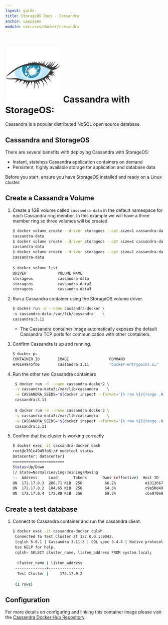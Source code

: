 ```yaml
---
layout: guide
title: StorageOS Docs - Cassandra
anchor: usecases
module: usecases/docker/cassandra
---
```


# ![image](/images/docs/explore/cassandralogo.png) Cassandra with StorageOS:

Cassandra is a popular distributed NoSQL open source database. 

## Cassandra and StorageOS

There are several benefits with deploying Cassandra with StorageOS:

* Instant, stateless Cassandra application containers on demand
* Persistent, highly available storage for application and database data

Before you start, ensure you have StorageOS installed and ready on a Linux
cluster.

## Create a Cassandra Volume

1. Create a 1GB volume called `cassandra-data` in the default namespace for
   each Cassandra ring member. In this example we will have a three member ring so
   three volumes will be created. 

   ```bash
   $ docker volume create --driver storageos --opt size=1 cassandra-data
   cassandra-data
   $ docker volume create --driver storageos --opt size=1 cassandra-data2
   cassandra-data
   $ docker volume create --driver storageos --opt size=1 cassandra-data3
   cassandra-data
   
   $ docker volume list
   DRIVER              VOLUME NAME
   storageos           cassandra-data
   storageos           cassandra-data2
   storageos           cassandra-data3
   ```

1. Run a Cassandra container using the StorageOS volume driver.

   ```bash
   $ docker run -d --name cassandra-docker \
   -v cassandra-data:/var/lib/cassandra    \
   cassandra:3.11
   ```

   * The Cassandra container image automatically exposes the default Cassandra
     TCP ports for communication with other containers.

1. Confirm Cassandra is up and running.

   ```bash
   $ docker ps
   CONTAINER ID        IMAGE                  COMMAND                  CREATED             STATUS                PORTS                                         NAMES
   e701e4945fb6        cassandra:3.11         "docker-entrypoint.s…"   About an hour ago   Up About an hour      7000-7001/tcp, 7199/tcp, 9042/tcp, 9160/tcp   cassandra-docker
   ```

1. Run the other two Cassandra containers

   ```bash
    $ docker run -d --name cassandra-docker2 \
    -v cassandra-data3:/var/lib/cassandra    \
    -e CASSANDRA_SEEDS="$(docker inspect --format='{% raw %}{{range .NetworkSettings.Networks}}{{.IPAddress}}{{end}}{% endraw %}' cassandra-docker)" \
    cassandra:3.11

    $ docker run -d --name cassandra-docker3 \
    -v cassandra-data3:/var/lib/cassandra    \
    -e CASSANDRA_SEEDS="$(docker inspect --format='{% raw %}{{range .NetworkSettings.Networks}}{{.IPAddress}}{{end}}{% endraw %}' cassandra-docker)" \
    cassandra:3.11
   ```
1. Confirm that the cluster is working correctly
    ```bash
    $ docker exec -it cassandra-docker bash
    root@e701e4945fb6:/# nodetool status
    Datacenter: datacenter1
    =======================
    Status=Up/Down
    |/ State=Normal/Leaving/Joining/Moving
    --  Address     Load       Tokens       Owns (effective)  Host ID                               Rack
    UN  172.17.0.3  200.71 KiB  256          66.2%             e1313667-f07a-4c96-acb4-9cec76ee39cd  rack1
    UN  172.17.0.2  184.65 KiB  256          64.5%             c9e5b849-8b5c-4f2c-af88-e078d08ea1e1  rack1
    UN  172.17.0.4  172.88 KiB  256          69.3%             cbe970e9-3207-412b-916b-844a0123cf08  rack1
    ```

## Create a test database

1. Connect to Cassandra container and run the cassandra client.

   ```bash
   $ docker exec -it cassandra-docker cqlsh
    Connected to Test Cluster at 127.0.0.1:9042.
    [cqlsh 5.0.1 | Cassandra 3.11.3 | CQL spec 3.4.4 | Native protocol v4]
    Use HELP for help.
    cqlsh> SELECT cluster_name, listen_address FROM system.local;

     cluster_name | listen_address
    --------------+----------------
     Test Cluster |     172.17.0.2

    (1 rows)
   ```

## Configuration

For more details on configuring and linking this container image please visit
the [Cassandra Docker Hub Repository](https://hub.docker.com/_/cassandra/).
